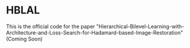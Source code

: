 # HBLAL
This is the official code for the paper "Hierarchical-Bilevel-Learning-with-Architecture-and-Loss-Search-for-Hadamard-based-Image-Restoration" (Coming Soon)

